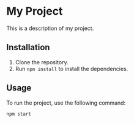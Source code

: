 # My Project

This is a description of my project.

## Installation

1. Clone the repository.
2. Run `npm install` to install the dependencies.

## Usage

To run the project, use the following command:

```bash
npm start
